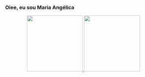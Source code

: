 ### Oiee, eu sou Maria Angélica

<!--  - 🔭 I’m currently working on ...
- 🌱 I’m currently learning ...
- 👯 I’m looking to collaborate on ...
- 🤔 I’m looking for help with ...
- 💬 Ask me about ...
- 📫 How to reach me: ...
- 😄 Pronouns: ...
- ⚡ Fun fact: ...
-->
<div align="center">
  <a href="https://github.com/MarryAngel">
  <img height="180em" src="https://github-readme-stats.vercel.app/api?username=MarryAngel&show_icons=true&theme=dracula&include_all_commits=true&count_private=true"/>
  <img height="180em" src="https://github-readme-stats.vercel.app/api/top-langs/?username=MarryAngel&layout=compact&langs_count=7&theme=dracula"/>
</div>
  
 ##
  
